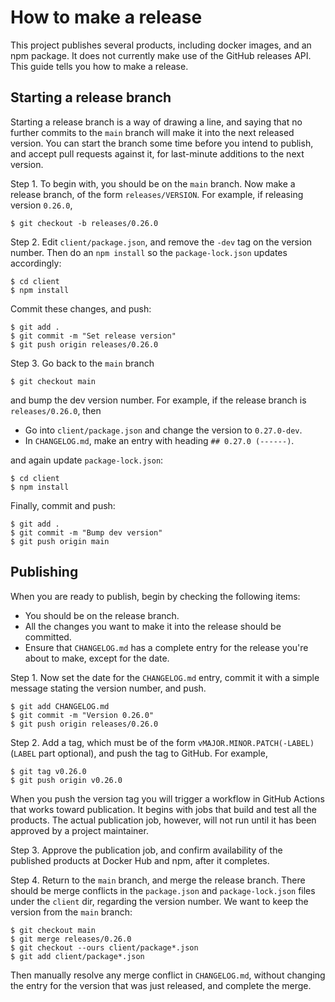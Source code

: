 # How to make a release

This project publishes several products, including docker images, and an npm
package. It does not currently make use of the GitHub releases API.
This guide tells you how to make a release.

## Starting a release branch

Starting a release branch is a way of drawing a line, and saying that no
further commits to the `main` branch will make it into the next released
version. You can start the branch some time before you intend to publish,
and accept pull requests against it, for last-minute additions to the next
version.

Step 1. To begin with, you should be on the `main` branch.
Now make a release branch, of the form `releases/VERSION`. For example,
if releasing version `0.26.0`,

    $ git checkout -b releases/0.26.0

Step 2. Edit `client/package.json`, and remove the `-dev` tag on the version number.
Then do an `npm install` so the `package-lock.json` updates accordingly:

    $ cd client
    $ npm install

Commit these changes, and push:

    $ git add .
    $ git commit -m "Set release version"
    $ git push origin releases/0.26.0

Step 3. Go back to the `main` branch

    $ git checkout main

and bump the dev version number. For example, if the release branch is
`releases/0.26.0`, then

* Go into `client/package.json` and change the version to `0.27.0-dev`.
* In `CHANGELOG.md`, make an entry with heading `## 0.27.0 (------)`.

and again update `package-lock.json`:

    $ cd client
    $ npm install

Finally, commit and push:

    $ git add .
    $ git commit -m "Bump dev version"
    $ git push origin main


## Publishing

When you are ready to publish, begin by checking the following items:

* You should be on the release branch.
* All the changes you want to make it into the release should be committed.
* Ensure that `CHANGELOG.md` has a complete entry for the release you're about
  to make, except for the date.

Step 1. Now set the date for the `CHANGELOG.md` entry, commit it with a simple
message stating the version number, and push.

    $ git add CHANGELOG.md
    $ git commit -m "Version 0.26.0"
    $ git push origin releases/0.26.0

Step 2. Add a tag, which must be of the form
`vMAJOR.MINOR.PATCH(-LABEL)` (`LABEL` part optional), and push the tag to
GitHub. For example,

    $ git tag v0.26.0
    $ git push origin v0.26.0

When you push the version tag you will trigger a workflow in GitHub Actions
that works toward publication. It begins with jobs that build and test all the
products. The actual publication job, however, will not run until it has been
approved by a project maintainer.

Step 3. Approve the publication job, and confirm availability of the published
products at Docker Hub and npm, after it completes.

Step 4. Return to the `main` branch, and merge the release branch.
There should be merge conflicts in the `package.json` and `package-lock.json`
files under the `client` dir, regarding the version number. We want to keep the
version from the `main` branch:

    $ git checkout main
    $ git merge releases/0.26.0
    $ git checkout --ours client/package*.json
    $ git add client/package*.json

Then manually resolve any merge conflict in `CHANGELOG.md`, without changing
the entry for the version that was just released, and complete the merge.
